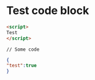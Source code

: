 # Test code block

```html
<script>
Test
</script>
```

```
// Some code
```

```json
{
"test":true
}
```

